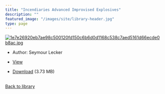 ```yaml
---
title: "Incendiaries Advanced Improvised Explosives"
description: ""
featured_image: "/images/site/library-header.jpg"
type: page
---
```


<a href="https://drive.google.com/file/d/1hA551MqkGmP2MDRn3-xqkEXLV1EsXmlB/view" target="_blank">![1e7e26920eb7ae98c500120fd150c6b6d0d1168c538c7aed5161d66ecde0b8ac.jpg](/images/library/1e7e26920eb7ae98c500120fd150c6b6d0d1168c538c7aed5161d66ecde0b8ac.jpg)</a>
* Author: Seymour Lecker
* <a href="https://drive.google.com/file/d/1hA551MqkGmP2MDRn3-xqkEXLV1EsXmlB/view" target="_blank">View</a>

* [Download](https://drive.google.com/uc?export=download&id=1hA551MqkGmP2MDRn3-xqkEXLV1EsXmlB) (3.73 MB)

<br />[Back to library](/library/)
